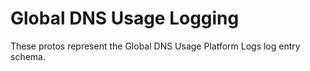 # Global DNS Usage Logging

These protos represent the Global DNS Usage Platform Logs log entry schema.
